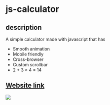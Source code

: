 # js-calculator

## description
A simple calculator made with javascript that has 

- Smooth animation
- Mobile friendly
- Cross-browser
- Custom scrollbar
- 2 + 3 × 4 = 14

## [Website link](https://brume7.github.io/js-calculator/)
![](https://i.ibb.co/LPN4ckJ/Screenshot-from-2022-08-20-01-45-29.png)
